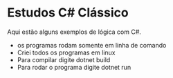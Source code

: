 # Estudos C# Clássico

Aqui estão alguns exemplos de lógica com C#.

  - os programas rodam somente em linha de comando
  - Criei todos os programas em linux
  - Para compilar digite dotnet build
  - Para rodar o programa digite dotnet run
